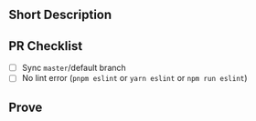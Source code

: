 ## Short Description
<describe what have you done>

## PR Checklist
- [ ] Sync `master`/default branch
- [ ] No lint error (`pnpm eslint` or `yarn eslint` or `npm run eslint`)

## Prove
<screenshoot and shows the section you have been working on>